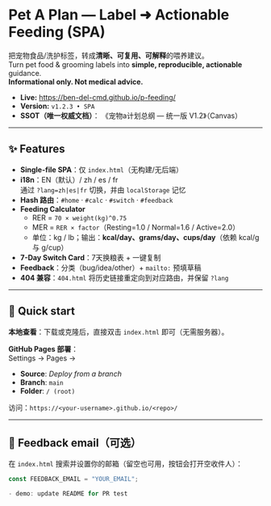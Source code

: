# Pet A Plan — Label ➜ Actionable Feeding (SPA)

把宠物食品/洗护标签，转成**清晰、可复用、可解释**的喂养建议。  
Turn pet food & grooming labels into **simple, reproducible, actionable** guidance.  
**Informational only. Not medical advice.**

- **Live:** https://ben-del-cmd.github.io/p-feeding/
- **Version:** `v1.2.3 • SPA`
- **SSOT（唯一权威文档）**： 《宠物a计划总纲 — 统一版 V1.2》（Canvas）

---

## ✨ Features
- **Single-file SPA**：仅 `index.html`（无构建/无后端）
- **i18n**：EN（默认）/ zh / es / fr  
  通过 `?lang=zh|es|fr` 切换，并由 `localStorage` 记忆
- **Hash 路由**：`#home` · `#calc` · `#switch` · `#feedback`
- **Feeding Calculator**
  - RER = `70 × weight(kg)^0.75`
  - MER = `RER × factor`（Resting=1.0 / Normal=1.6 / Active=2.0）
  - 单位：kg / lb；输出：**kcal/day、grams/day、cups/day**（依赖 kcal/g 与 g/cup）
- **7-Day Switch Card**：7天换粮表 + 一键复制
- **Feedback**：分类（bug/idea/other）+ `mailto:` 预填草稿
- **404 兼容**：`404.html` 将历史链接重定向到对应路由，并保留 `?lang`

---

## 🚀 Quick start
**本地查看**：下载或克隆后，直接双击 `index.html` 即可（无需服务器）。  

**GitHub Pages 部署**：  
Settings → Pages →  
- **Source**: *Deploy from a branch*  
- **Branch**: `main`  
- **Folder**: `/ (root)`  

访问：`https://<your-username>.github.io/<repo>/`

---

## 📮 Feedback email（可选）
在 `index.html` 搜索并设置你的邮箱（留空也可用，按钮会打开空收件人）：
```js
const FEEDBACK_EMAIL = "YOUR_EMAIL";

- demo: update README for PR test

